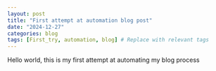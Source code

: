 ```yaml
---
layout: post
title: "First attempt at automation blog post"
date: "2024-12-27"
categories: blog
tags: [First_try, automation, blog] # Replace with relevant tags
---
```

Hello world, this is my first attempt at automating my blog process